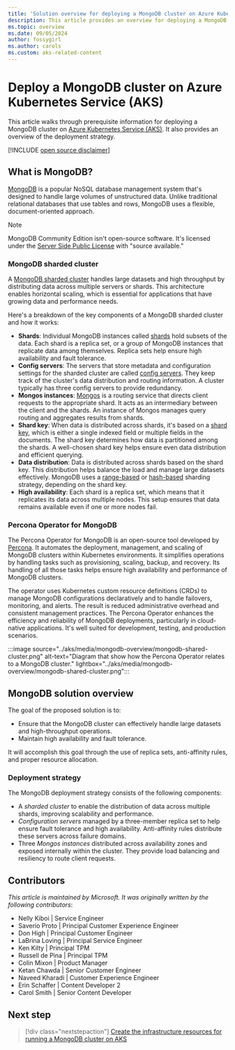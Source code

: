 ```yaml
---
title: 'Solution overview for deploying a MongoDB cluster on Azure Kubernetes Service (AKS)'
description: This article provides an overview for deploying a MongoDB cluster on AKS.
ms.topic: overview
ms.date: 09/05/2024
author: fossygirl
ms.author: carols
ms.custom: aks-related-content
---
```


# Deploy a MongoDB cluster on Azure Kubernetes Service (AKS)

This article walks through prerequisite information for deploying a MongoDB cluster on [Azure Kubernetes Service (AKS)](what-is-aks.md). It also provides an overview of the deployment strategy.

[!INCLUDE [open source disclaimer](./includes/open-source-disclaimer.md)]

## What is MongoDB?

[MongoDB](https://www.mongodb.com/) is a popular NoSQL database management system that's designed to handle large volumes of unstructured data. Unlike traditional relational databases that use tables and rows, MongoDB uses a flexible, document-oriented approach.

> [!NOTE]
> MongoDB Community Edition isn't open-source software. It's licensed under the [Server Side Public License](https://www.mongodb.com/legal/licensing/server-side-public-license) with "source available."

### MongoDB sharded cluster

A [MongoDB sharded cluster](https://www.mongodb.com/docs/manual/core/sharded-cluster-components/) handles large datasets and high throughput by distributing data across multiple servers or shards. This architecture enables horizontal scaling, which is essential for applications that have growing data and performance needs.

Here's a breakdown of the key components of a MongoDB sharded cluster and how it works:

* **Shards**: Individual MongoDB instances called [shards](https://www.mongodb.com/docs/manual/core/sharded-cluster-shards/) hold subsets of the data. Each shard is a replica set, or a group of MongoDB instances that replicate data among themselves. Replica sets help ensure high availability and fault tolerance.
* **Config servers**: The servers that store metadata and configuration settings for the sharded cluster are called [config servers](https://www.mongodb.com/docs/manual/core/sharded-cluster-config-servers/). They keep track of the cluster's data distribution and routing information. A cluster typically has three config servers to provide redundancy.
* **Mongos instances**: [Mongos](https://www.mongodb.com/docs/manual/core/sharded-cluster-query-router/) is a routing service that directs client requests to the appropriate shard. It acts as an intermediary between the client and the shards. An instance of Mongos manages query routing and aggregates results from shards.
* **Shard key**: When data is distributed across shards, it's based on a [shard key](https://www.mongodb.com/docs/manual/core/sharding-shard-key/), which is either a single indexed field or multiple fields in the documents. The shard key determines how data is partitioned among the shards. A well-chosen shard key helps ensure even data distribution and efficient querying.
* **Data distribution**: Data is distributed across shards based on the shard key. This distribution helps balance the load and manage large datasets effectively. MongoDB uses a [range-based](https://www.mongodb.com/docs/manual/core/ranged-sharding/) or [hash-based](https://www.mongodb.com/docs/manual/core/hashed-sharding/) sharding strategy, depending on the shard key.
* **High availability**: Each shard is a replica set, which means that it replicates its data across multiple nodes. This setup ensures that data remains available even if one or more nodes fail.

### Percona Operator for MongoDB

The Percona Operator for MongoDB is an open-source tool developed by [Percona](https://www.percona.com/). It automates the deployment, management, and scaling of MongoDB clusters within Kubernetes environments. It simplifies operations by handling tasks such as provisioning, scaling, backup, and recovery. Its handling of all those tasks helps ensure high availability and performance of MongoDB clusters.

The operator uses Kubernetes custom resource definitions (CRDs) to manage MongoDB configurations declaratively and to handle failovers, monitoring, and alerts. The result is reduced administrative overhead and consistent management practices. The Percona Operator enhances the efficiency and reliability of MongoDB deployments, particularly in cloud-native applications. It's well suited for development, testing, and production scenarios.

:::image source="../aks/media/mongodb-overview/mongodb-shared-cluster.png" alt-text="Diagram that show how the Percona Operator relates to a MongoDB cluster." lightbox="../aks/media/mongodb-overview/mongodb-shared-cluster.png":::

## MongoDB solution overview

The goal of the proposed solution is to:

* Ensure that the MongoDB cluster can effectively handle large datasets and high-throughput operations.
* Maintain high availability and fault tolerance.

It will accomplish this goal through the use of replica sets, anti-affinity rules, and proper resource allocation.

### Deployment strategy

The MongoDB deployment strategy consists of the following components:

* A *sharded cluster* to enable the distribution of data across multiple shards, improving scalability and performance.
* *Configuration servers* managed by a three-member replica set to help ensure fault tolerance and high availability. Anti-affinity rules distribute these servers across failure domains.
* Three *Mongos instances* distributed across availability zones and exposed internally within the cluster. They provide load balancing and resiliency to route client requests.

## Contributors

*This article is maintained by Microsoft. It was originally written by the following contributors*:

* Nelly Kiboi | Service Engineer
* Saverio Proto | Principal Customer Experience Engineer
* Don High | Principal Customer Engineer
* LaBrina Loving | Principal Service Engineer
* Ken Kilty | Principal TPM
* Russell de Pina | Principal TPM
* Colin Mixon | Product Manager
* Ketan Chawda | Senior Customer Engineer
* Naveed Kharadi | Customer Experience Engineer
* Erin Schaffer | Content Developer 2
* Carol Smith | Senior Content Developer

## Next step

> [!div class="nextstepaction"]
> [Create the infrastructure resources for running a MongoDB cluster on AKS](./create-mongodb-infrastructure.md)
